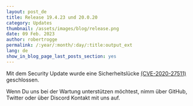 ```yaml
---
layout: post_de
title: Release 19.4.23 und 20.0.20
category: Updates
thumbnail: /assets/images/blog/release.png
date: 09 Feb. 2023
author: robertrogge
permalink: /:year/:month/:day/:title:output_ext
lang: de
show_in_blog_page_last_posts_section: yes
---
```


Mit dem Security Update wurde eine Sicherheitslücke <a href=" https://github.com/advisories/GHSA-6269-grv3-jc94" target="_blank">(CVE-2020-27511)</a> geschlossen.

Wenn Du uns bei der Wartung unterstützen möchtest, nimm über GitHub, Twitter oder über Discord Kontakt mit uns auf.
